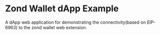 # Zond Wallet dApp Example

A dApp web application for demonstrating the connectivity(based on EIP-6963) to the zond wallet web extension.
